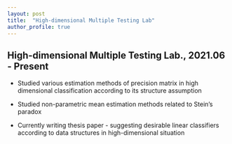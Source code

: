 ```yaml
---
layout: post
title:  "High-dimensional Multiple Testing Lab"
author_profile: true
---
```



## High-dimensional Multiple Testing Lab., 2021.06 - Present

- Studied various estimation methods of precision matrix in high dimensional classification according to its structure assumption

- Studied non-parametric mean estimation methods related to Stein’s paradox

- Currently writing thesis paper - suggesting desirable linear classifiers according to data structures in high-dimensional situation
